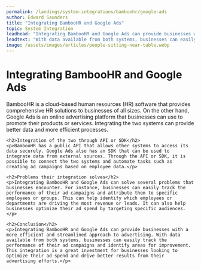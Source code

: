 ```yaml
---
permalink: /landings/system-integrations/bamboohr/google-ads
author: Edward Saunders
title: "Integrating BambooHR and Google Ads"
topic: System Integration
leadhead: "Integrating BambooHR and Google Ads can provide businesses with a more efficient and streamlined approach to advertising"
leadtext: "With data available from both systems, businesses can easily track the performance of their ad campaigns and identify areas for improvement. This integration is a great investment for businesses looking to optimize their ad spend and drive better results from their advertising efforts."
image: /assets/images/articles/people-sitting-near-table.webp
---
```

<div class="arttext">    <h1>Integrating BambooHR and Google Ads</h1>
    <p>BambooHR is a cloud-based human resources (HR) software that provides comprehensive HR solutions to businesses of all sizes. On the other hand, Google Ads is an online advertising platform that businesses can use to promote their products or services. Integrating the two systems can provide better data and more efficient processes.</p>
    
    <h2>Integration of the two through API or SDK</h2>
    <p>BambooHR has a public API that allows other systems to access its data securely. Google Ads also has an SDK that can be used to integrate data from external sources. Through the API or SDK, it is possible to connect the two systems and automate tasks such as creating ad campaigns based on employee data.</p>
    
    <h2>Problems their integration solves</h2>
    <p>Integrating BambooHR and Google Ads can solve several problems that businesses encounter. For instance, businesses can easily track the performance of their ad campaigns and attribute them to specific employees or groups. This can help identify which employees or departments are driving the most revenue or leads. It can also help businesses optimize their ad spend by targeting specific audiences.</p>
    
    <h2>Conclusion</h2>
    <p>Integrating BambooHR and Google Ads can provide businesses with a more efficient and streamlined approach to advertising. With data available from both systems, businesses can easily track the performance of their ad campaigns and identify areas for improvement. This integration is a great investment for businesses looking to optimize their ad spend and drive better results from their advertising efforts.</p>
</div>
